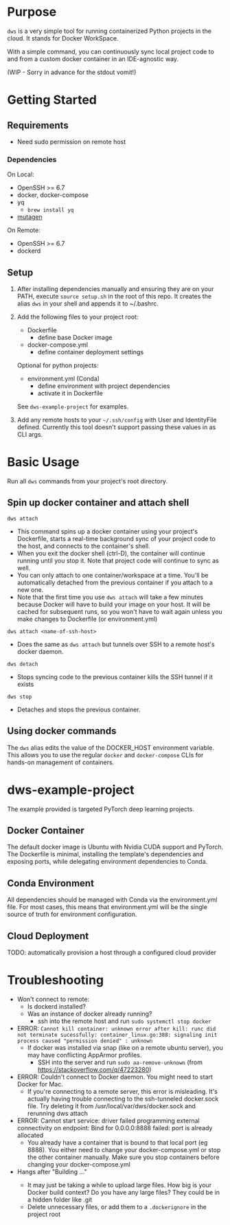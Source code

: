 # Purpose

`dws` is a very simple tool for running containerized Python projects in the cloud. It stands for Docker WorkSpace.

With a simple command, you can continuously sync local project code to and from a custom docker container in an IDE-agnostic way.

(WIP - Sorry in advance for the stdout vomit!)

# Getting Started
## Requirements
* Need sudo permission on remote host
### Dependencies
On Local:
* OpenSSH >= 6.7
* docker, docker-compose
* yq
  * `brew install yq`
* [mutagen](https://mutagen.io)

On Remote:
* OpenSSH >= 6.7
* dockerd

## Setup
1. After installing dependencies manually and ensuring they are on your PATH, execute `source setup.sh` in the root of this repo. It creates the alias `dws` in your shell and appends it to ~/.bashrc.

2. Add the following files to your project root:
   * Dockerfile
     * define base Docker image
   * docker-compose.yml
     * define container deployment settings

   Optional for python projects:
   * environment.yml (Conda)
     * define environment with project dependencies
     * activate it in Dockerfile

    See `dws-example-project` for examples.

3. Add any remote hosts to your `~/.ssh/config` with User and IdentityFile defined. Currently this tool doesn't support passing these values in as CLI args.


# Basic Usage
Run all `dws` commands from your project's root directory.
## Spin up docker container and attach shell

`dws attach`
   * This command spins up a docker container using your project's Dockerfile, starts a real-time background sync of your project code to the host, and connects to the container's shell.
   * When you exit the docker shell (ctrl-D), the container will continue running until you stop it. Note that project code will continue to sync as well.
   * You can only attach to one container/workspace at a time. You'll be automatically detached from the previous container if you attach to a new one.
   * Note that the first time you use `dws attach` will take a few minutes because Docker will have to build your image on your host. It will be cached for subsequent runs, so you won't have to wait again unless you make changes to Dockerfile (or environment.yml)
  
`dws attach <name-of-ssh-host>`
  * Does the same as `dws attach` but tunnels over SSH to a remote host's docker daemon.

`dws detach`
  * Stops syncing code to the previous container kills the SSH tunnel if it exists

`dws stop`
  * Detaches and stops the previous container.

## Using docker commands
The `dws` alias edits the value of the DOCKER_HOST environment variable. This allows you to use the regular `docker` and `docker-compose` CLIs for hands-on management of containers.


# dws-example-project
The example provided is targeted PyTorch deep learning projects.
## Docker Container
The default docker image is Ubuntu with Nvidia CUDA support and PyTorch. The Dockerfile is minimal, installing the template's dependencies and exposing ports, while delegating environment dependencies to Conda.

## Conda Environment
All dependencies should be managed with Conda via the environment.yml file. For most cases, this means that environment.yml will be the single source of truth for environment configuration.

## Cloud Deployment
TODO: automatically provision a host through a configured cloud provider

# Troubleshooting
* Won't connect to remote:
  * Is dockerd installed?
  * Was an instance of docker already running?
    * ssh into the remote host and run `sudo systemctl stop docker`
* ERROR: `Cannot kill container: unknown error after kill: runc did not terminate sucessfully: container_linux.go:388: signaling init process caused "permission denied" : unknown`
  * If docker was installed via snap (like on a remote ubuntu server), you may have conflicting AppArmor profiles.
    * SSH into the server and run `sudo aa-remove-unknown`  (from https://stackoverflow.com/q/47223280)
* ERROR: Couldn't connect to Docker daemon. You might need to start Docker for Mac.
  * If you're connecting to a remote server, this error is misleading. It's actually having trouble connecting to the ssh-tunneled docker.sock file. Try deleting it from /usr/local/var/dws/docker.sock and rerunning dws attach
* ERROR: Cannot start service: driver failed programming external connectivity on endpoint: Bind for 0.0.0.0:8888 failed: port is already allocated
  * You already have a container that is bound to that local port (eg 8888). You either need to change your docker-compose.yml or stop the other container manually. Make sure you stop containers before changing your docker-compose.yml
* Hangs after "Building <project>..."
  * It may just be taking a while to upload large files. How big is your Docker build context? Do you have any large files? They could be in a hidden folder like .git
  * Delete unnecessary files, or add them to a `.dockerignore` in the project root
